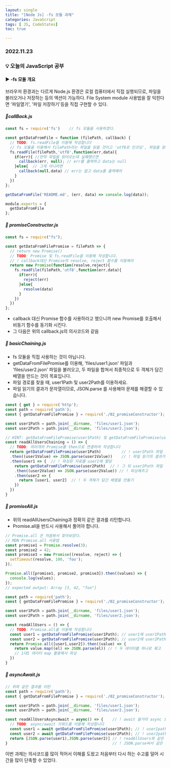 ```yaml
---
layout: single
title: "[Node Js] -fs 모듈 과제"
categories: JavaScript
tags: [ JS, CodeStates]
toc: true

---
```


### 2022.11.23

### 💡  오늘의 JavaScript 공부 

#### ▶️ -fs 모듈 개요 

브라우저 환경과는 다르게 Node.js 환경은 로컬 컴퓨터에서 직접 실행되므로, 파일을 불러오거나 저장하는 등의 액션이 가능하다. File System module 사용법을 잘 익힌다면 '파일열기', '파일 저장하기'등을 직접 구현할 수 있다. 

##### 📌callBack.js

```js
const fs = require('fs')	// fs 모듈을 사용하겠다. 

const getDataFromFile = function (filePath, callback) {
  // TODO: fs.readFile을 이용해 작성합니다
  // fs 모듈을 이용해서 filePath라는 파일을 읽을 것이고 'utf8로 인코딩', 파일을 읽은 후 호출하는 콜백함수
  fs.readFile(filePath,'utf8',function(err,data){   
    if(err){ //만약 파일을 읽어오는데 실패했으면 
      callback(err, null); // err를 출력하고 data는 null
    }else{  // 그게 아니라면 
      callback(null,data) // err는 없고 data를 출력해라 
    }
  })
};

getDataFromFile('README.md', (err, data) => console.log(data));

module.exports = {
  getDataFromFile
};
```



##### 📌 promiseConstructor.js

```js
const fs = require("fs");

const getDataFromFilePromise = filePath => {
  // return new Promise()
  // TODO: Promise 및 fs.readFile을 이용해 작성합니다.
  // ! callback대신 Promise의 resolve, reject 함수를 이용해라
  return new Promise(function(resolve,reject){
    fs.readFile(filePath,'utf8',function(err,data){
      if(err){
        reject(err)
      }else{
        resolve(data)
      }
    })
  })
};
```

* callback 대신 Promise 함수를 사용하라고 했으니까 new Promise를 호출해서 비동기 함수를 동기화 시킨다. 
* 그 다음은 위의 callback.js의 의사코드와 같음 

##### 📌 basicChaining.js

* fs 모듈을 직접 사용하는 것이 아닙니다. 
* getDataFromFilePromise를 이용해, 'files/user1.json' 파일과 'files/user2.json' 파일을 불러오고,  두 파일을 합쳐서 최종적으로 두 객체가 담긴 배열을 만드는 것이 목표입니다.
* 파일 경로를 찾을 때, user1Path 및 user2Path를 이용하세요.
* 파일 읽기의 결과가 문자열이므로, JSON.parse 를 사용해야 문제를 해결할 수 있습니다.

```js
const { get } = require('http');
const path = require('path');
const { getDataFromFilePromise } = require('./02_promiseConstructor');

const user1Path = path.join(__dirname, 'files/user1.json');
const user2Path = path.join(__dirname, 'files/user2.json');

// HINT: getDataFromFilePromise(user1Path) 및 getDataFromFilePromise(user2Path)를 이용해 작성합니다
const readAllUsersChaining = () => {
  // TODO: 여러개의 Promise를 then으로 연결하여 작성합니다
  return getDataFromFilePromise(user1Path)         // ! user1Path 파일 받아오기
  .then((user1Value) => JSON.parse(user1Value))    // ! 파일 읽기의 결과가 문자열이므로, JSON.parse 를 사용
  .then(user1 => {  // ! 파싱된 자료를 user1에 할당 
    return getDataFromFilePromise(user2Path)  // ! 그 뒤 user2Path 파일 받아오기
    .then((user2Value) => JSON.parse(user2Value)) // ! 파싱해주고
    .then(user2 => { 
      return [user1, user2]  // ! 두 객체가 담긴 배열을 만들기
    })
  })
}
```

 

##### 📌 promiseAll.js

* 위의 readAllUsersChaining과 정확히 같은 결과를 리턴합니다. 
* Promise.all을 반드시 사용해서 풀어야 합니다. 

```js
// Promise.all 은 처음봐서 찾아보았다. 
// MDN Promise.all 사용법
const promise1 = Promise.resolve(3);
const promise2 = 42;
const promise3 = new Promise((resolve, reject) => {
  setTimeout(resolve, 100, 'foo');
});

Promise.all([promise1, promise2, promise3]).then((values) => {
  console.log(values);
});
// expected output: Array [3, 42, "foo"]
```

```js
const path = require('path');
const { getDataFromFilePromise } = require('./02_promiseConstructor');

const user1Path = path.join(__dirname, 'files/user1.json');
const user2Path = path.join(__dirname, 'files/user2.json');

const readAllUsers = () => {
  // TODO: Promise.all을 이용해 작성합니다
  const user1 = getDataFromFilePromise(user1Path); // user1에 user1Path 파일을 불러와서 할당
  const user2 = getDataFromFilePromise(user2Path); // user2에 user2Path 파일을 불러와서 할당 
  return Promise.all([user1,user2]).then((value) => {
    return value.map((el) => JSON.parse(el)) // ! 두 데이터를 하나로 묶고 
    // 1대1 데이터 map 활용해서 파싱 
  })
}
```



##### 📌 asyncAwait.js

```js
// 위와 같은 결과를 리턴 
const path = require('path');
const { getDataFromFilePromise } = require('./02_promiseConstructor');

const user1Path = path.join(__dirname, 'files/user1.json');
const user2Path = path.join(__dirname, 'files/user2.json');

const readAllUsersAsyncAwait = async() => {    // ! await 쓸거라 async 호출?
  // TODO: async/await 키워드를 이용해 작성합니다
  const user1 = await getDataFromFilePromise(user1Path); // ! user1path 받아오고
  const user2 = await getDataFromFilePromise(user2Path); // ! user2path 받아오고
  return [JSON.parse(user1),JSON.parse(user2)] // ! readAllUsers와 같은 결과를 리턴합니다.
}                                              // ! JSON.parse써서 같은 배열로 묶어주란 얘기
```



이번 과제는 의사코드를 많이 적어서 이해를 도왔고 처음부터 다시 하는 수고를 덜어 시간을 많이 단축할 수 있었다. 